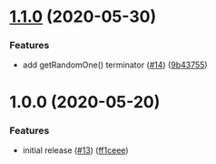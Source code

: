 # [1.1.0](https://github.com/mattwilson1024/mocklify/compare/v1.0.0...v1.1.0) (2020-05-30)


### Features

* add getRandomOne() terminator ([#14](https://github.com/mattwilson1024/mocklify/issues/14)) ([9b43755](https://github.com/mattwilson1024/mocklify/commit/9b43755d8eba5a4a3945ba429f0e75b0eec3b32c))

# 1.0.0 (2020-05-20)


### Features

* initial release ([#13](https://github.com/mattwilson1024/mocklify/issues/13)) ([ff1ceee](https://github.com/mattwilson1024/mocklify/commit/ff1ceeec922118791d67922a70eb2afe81fa96d4))
